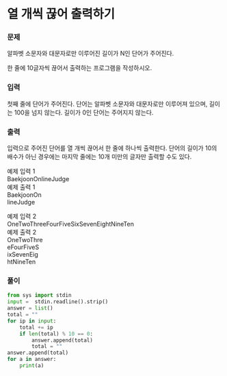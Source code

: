 # 열 개씩 끊어 출력하기

### 문제
알파벳 소문자와 대문자로만 이루어진 길이가 N인 단어가 주어진다.            

한 줄에 10글자씩 끊어서 출력하는 프로그램을 작성하시오.           

### 입력
첫째 줄에 단어가 주어진다. 단어는 알파벳 소문자와 대문자로만 이루어져 있으며, 길이는 100을 넘지 않는다. 길이가 0인 단어는 주어지지 않는다.          

### 출력
입력으로 주어진 단어를 열 개씩 끊어서 한 줄에 하나씩 출력한다. 단어의 길이가 10의 배수가 아닌 경우에는 마지막 줄에는 10개 미만의 글자만 출력할 수도 있다.         

예제 입력 1         
BaekjoonOnlineJudge         
예제 출력 1       
BaekjoonOn        
lineJudge        
            
예제 입력 2              
OneTwoThreeFourFiveSixSevenEightNineTen       
예제 출력 2         
OneTwoThre           
eFourFiveS        
ixSevenEig        
htNineTen      

### 풀이
```python
from sys import stdin
input =  stdin.readline().strip()
answer = list()
total = ""
for ip in input:
    total += ip
    if len(total) % 10 == 0:
        answer.append(total)
        total = ""
answer.append(total)
for a in answer:
    print(a)
```
